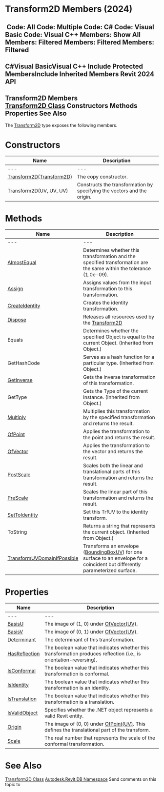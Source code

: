 # Transform2D Members (2024)

﻿
 Code: All Code: Multiple Code: C# Code: Visual Basic Code: Visual C++  Members: Show All Members: Filtered Members: Filtered Members: Filtered   
---  
C#Visual BasicVisual C++
Include Protected MembersInclude Inherited Members
Revit 2024 API  
---  
Transform2D Members  
[Transform2D Class](49a13f08-08d7-95b1-d52e-65f90e6d4061.md "Transform2D Class") Constructors Methods Properties See Also  
---  
The [Transform2D](49a13f08-08d7-95b1-d52e-65f90e6d4061.md "Transform2D Class") type exposes the following members.
# Constructors
| Name | Description |
| --- | --- |
| --- | --- | --- |
| [Transform2D(Transform2D)](ad1bd942-9cbc-c269-e3d6-ee2ad8bedbaf.md "Transform2D Constructor \(Transform2D\)") | The copy constructor. |
| [Transform2D(UV, UV, UV)](8d260105-fb1c-b915-eb12-e038f536ee63.md "Transform2D Constructor \(UV, UV, UV\)") | Constructs the transformation by specifying the vectors and the origin. |

# Methods
| Name | Description |
| --- | --- |
| --- | --- | --- |
| [AlmostEqual](149b3851-ba79-c3fa-591e-33496f053962.md "AlmostEqual Method") | Determines whether this transformation and the specified transformation are the same within the tolerance (1.0e-09). |
| [Assign](5646a58f-270e-aa89-505a-a0f293d76e83.md "Assign Method") | Assigns values from the input transformation to this transformation. |
| [CreateIdentity](7035cbd5-61fc-432a-abe9-8ba0200ed4dd.md "CreateIdentity Method") | Creates the identity transformation. |
| [Dispose](e709cdf9-9203-9272-3c6c-fe5dfa90fbce.md "Dispose Method") | Releases all resources used by the [Transform2D](49a13f08-08d7-95b1-d52e-65f90e6d4061.md "Transform2D Class") |
| Equals | Determines whether the specified Object is equal to the current Object. (Inherited from Object.) |
| GetHashCode | Serves as a hash function for a particular type.  (Inherited from Object.) |
| [GetInverse](511bce10-cd5b-963e-4f4f-86e2b4e7ed73.md "GetInverse Method") | Gets the inverse transformation of this transformation. |
| GetType | Gets the Type of the current instance. (Inherited from Object.) |
| [Multiply](52de67bf-77eb-6065-c702-589319f3cae5.md "Multiply Method") | Multiplies this transformation by the specified transformation and returns the result. |
| [OfPoint](083f5a56-31c6-e8b7-dc22-cf0f4c25608a.md "OfPoint Method") | Applies the transformation to the point and returns the result. |
| [OfVector](72a66105-55d1-3930-8934-2d46d5dd064d.md "OfVector Method") | Applies the transformation to the vector and returns the result. |
| [PostScale](4bd89ff0-75cf-f499-e88e-9ff5aaff27fd.md "PostScale Method") | Scales both the linear and translational parts of this transformation and returns the result. |
| [PreScale](c1f6f144-e9a3-0efb-4d1d-2eba05d849f1.md "PreScale Method") | Scales the linear part of this transformation and returns the result. |
| [SetToIdentity](fbc7f0fe-3e4c-f2f0-ce2c-478a202cd1e2.md "SetToIdentity Method") | Set this TrfUV to the identity transform. |
| ToString | Returns a string that represents the current object. (Inherited from Object.) |
| [TransformUVDomainIfPossible](977e71c5-7a76-a4ee-5232-f826a00f7471.md "TransformUVDomainIfPossible Method") | Transforms an envelope ([BoundingBoxUV](e38a0145-4267-0b3f-0718-adb14e34c94e.md "BoundingBoxUV Class")) for one surface to an envelope for a coincident but differently parameterized surface. |

# Properties
| Name | Description |
| --- | --- |
| --- | --- | --- |
| [BasisU](2641df76-4f81-d1bb-0086-a621dd89ed5b.md "BasisU Property") | The image of (1, 0) under [OfVector(UV)](72a66105-55d1-3930-8934-2d46d5dd064d.md "OfVector Method"). |
| [BasisV](a4dcbe9f-812e-af13-09b6-852be713397f.md "BasisV Property") | The image of (0, 1) under [OfVector(UV)](72a66105-55d1-3930-8934-2d46d5dd064d.md "OfVector Method"). |
| [Determinant](bfd34778-23af-005d-0c2f-1c6a77bffe10.md "Determinant Property") | The determinant of this transformation. |
| [HasReflection](9646b8fb-5ab4-8959-1660-4e3624c6d847.md "HasReflection Property") | The boolean value that indicates whether this transformation produces reflection (i.e., is orientation-reversing). |
| [IsConformal](2a9cdce4-7098-7718-5f66-0a5f3f0df768.md "IsConformal Property") | The boolean value that indicates whether this transformation is conformal. |
| [IsIdentity](7c806384-bfde-4460-740d-f968fbdf36cc.md "IsIdentity Property") | The boolean value that indicates whether this transformation is an identity. |
| [IsTranslation](5beef120-3918-7a2e-3ec4-d20445899e40.md "IsTranslation Property") | The boolean value that indicates whether this transformation is a translation. |
| [IsValidObject](1b6161d1-42da-1365-f796-382f297730da.md "IsValidObject Property") | Specifies whether the .NET object represents a valid Revit entity. |
| [Origin](5204635c-1eea-58b4-4b75-4cb8b1e04c33.md "Origin Property") | The image of (0, 0) under [OfPoint(UV)](083f5a56-31c6-e8b7-dc22-cf0f4c25608a.md "OfPoint Method"). This defines the translational part of the transform. |
| [Scale](30a3e4d2-d70f-aace-95c1-001884d95e6c.md "Scale Property") | The real number that represents the scale of the conformal transformation. |

# See Also
[Transform2D Class](49a13f08-08d7-95b1-d52e-65f90e6d4061.md "Transform2D Class")
[Autodesk.Revit.DB Namespace](87546ba7-461b-c646-cbb1-2cb8f5bff8b2.md "Autodesk.Revit.DB Namespace")
Send comments on this topic to 